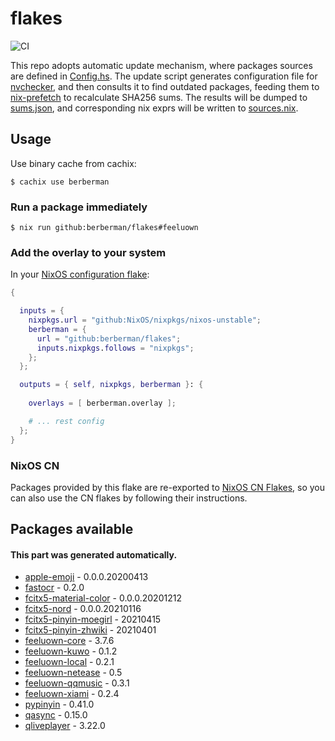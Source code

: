 # flakes

![CI](https://github.com/berberman/flakes/workflows/Update%20and%20check/badge.svg)

This repo adopts automatic update mechanism, where packages sources are defined in [Config.hs](./Config.hs).
The update script generates configuration file for [nvchecker](https://github.com/lilydjwg/nvchecker),
and then consults it to find outdated packages, feeding them to [nix-prefetch](https://github.com/msteen/nix-prefetch)
to recalculate SHA256 sums. The results will be dumped to [sums.json](./sums.json),
and corresponding nix exprs will be written to [sources.nix](./sources.nix).

## Usage

Use binary cache from cachix:

```
$ cachix use berberman
```

### Run a package immediately

```
$ nix run github:berberman/flakes#feeluown
```

### Add the overlay to your system

In your [NixOS configuration flake](https://www.tweag.io/blog/2020-07-31-nixos-flakes/):

```nix
{

  inputs = {
    nixpkgs.url = "github:NixOS/nixpkgs/nixos-unstable";
    berberman = {
      url = "github:berberman/flakes";
      inputs.nixpkgs.follows = "nixpkgs";
    };
  };

  outputs = { self, nixpkgs, berberman }: {
  
    overlays = [ berberman.overlay ];

    # ... rest config
  };
}
```

### NixOS CN

Packages provided by this flake are re-exported to [NixOS CN Flakes](https://github.com/nixos-cn/flakes),
so you can also use the CN flakes by following their instructions.

## Packages available

#### This part was generated automatically.

* [apple-emoji](https://github.com/samuelngs/apple-emoji-linux) - 0.0.0.20200413
* [fastocr](https://github.com/BruceZhang1993/FastOCR) - 0.2.0
* [fcitx5-material-color](https://github.com/hosxy/Fcitx5-Material-Color) - 0.0.0.20201212
* [fcitx5-nord](https://github.com/tonyfettes/fcitx5-nord) - 0.0.0.20210116
* [fcitx5-pinyin-moegirl](https://github.com/outloudvi/mw2fcitx) - 20210415
* [fcitx5-pinyin-zhwiki](https://github.com/felixonmars/fcitx5-pinyin-zhwiki) - 20210401
* [feeluown-core](https://github.com/feeluown/FeelUOwn) - 3.7.6
* [feeluown-kuwo](https://github.com/feeluown/feeluown-kuwo) - 0.1.2
* [feeluown-local](https://github.com/feeluown/feeluown-local) - 0.2.1
* [feeluown-netease](https://github.com/feeluown/feeluown-netease) - 0.5
* [feeluown-qqmusic](https://github.com/feeluown/feeluown-qqmusic) - 0.3.1
* [feeluown-xiami](https://github.com/feeluown/feeluown-xiami) - 0.2.4
* [pypinyin](https://github.com/mozillazg/python-pinyin) - 0.41.0
* [qasync](https://github.com/CabbageDevelopment/qasync) - 0.15.0
* [qliveplayer](https://github.com/IsoaSFlus/QLivePlayer) - 3.22.0